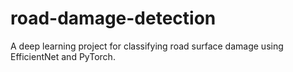 # road-damage-detection
A deep learning project for classifying road surface damage using EfficientNet and PyTorch.
